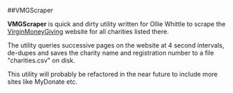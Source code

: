 ##VMGScraper

**VMGScraper** is quick and dirty utility written for Ollie Whittle to scrape the [VirginMoneyGiving](http://uk.virginmoneygiving.com/giving/) website for all charities listed there.

The utility queries successive pages on the website at 4 second intervals, de-dupes and saves the charity name and registration number to a file "charities.csv" on disk.

This utility will probably be refactored in the near future to include more sites like MyDonate etc.